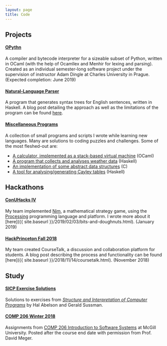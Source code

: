 ```yaml
---
layout: page
title: Code
---
```

## Projects

#### [OPythn](https://github.com/marcelgoh/opythn)
A compiler and bytecode interpreter for a sizeable subset of Python, written in OCaml (with the help of Ocamllex and Menhir for lexing and parsing). Created as an individual semester-long software project under the supervision of instructor Adam Dingle at Charles University in Prague. (Expected completion: June 2019)

#### [Natural-Language Parser](https://github.com/marcelgoh/nl-parser)
A program that generates syntax trees for English sentences, written in Haskell. A blog post detailing the approach as well as the limitations of the program can be found [here](https://marcelgoh.github.io/2018/08/12/naive-parser.html).

#### [Miscellaneous Programs](https://github.com/marcelgoh/misc-programs)
A collection of small programs and scripts I wrote while learning new languages. Many are solutions to coding puzzles and challenges. Some of the most fleshed-out are:
+ [A calculator, implemented as a stack-based virtual machine](https://github.com/marcelgoh/misc-programs/tree/master/ocaml/ocalc) (OCaml)
+ [A program that collects and analyses weather data](https://github.com/marcelgoh/misc-programs/tree/master/haskell/Borsuk-Ulam) (Haskell)
+ [An implementation of some abstract data structures](https://github.com/marcelgoh/misc-programs/tree/master/c/data_structures) (C)
+ [A tool for analysing/generating Cayley tables](https://github.com/marcelgoh/misc-programs/tree/master/haskell/Cayley)  (Haskell)

## Hackathons

#### [ConUHacks IV](https://github.com/conudihedral4/nim)
My team implemented [Nim](https://en.wikipedia.org/wiki/Nim), a mathematical strategy game, using the [Processing](https://processing.org) programming language and platform. I wrote more about it [here]({{ site.baseurl }}/2019/02/03/bits-and-doughnuts.html). (January 2019)
#### [HackPrinceton Fall 2018](https://github.com/marcelgoh/hackprinceton-2018)
My team created CourseTalk, a discussion and collaboration platform for students. A blog post describing the process and functionality can be found [here]({{ site.baseurl }}/2018/11/14/coursetalk.html). (November 2018)

## Study

#### [SICP Exercise Solutions](https://github.com/marcelgoh/sicp-exercises)
Solutions to exercises from [*Structure and Interpretation of Computer Programs*](https://mitpress.mit.edu/sites/default/files/sicp/index.html) by Hal Abelson and Gerald Sussman.

#### [COMP 206 Winter 2018](https://github.com/marcelgoh/comp-206-winter-2018)
Assignments from [COMP 206 Introduction to Software Systems](https://www.mcgill.ca/study/2017-2018/courses/comp-206) at McGill University. Posted after the course end date with permission from Prof. David Meger.